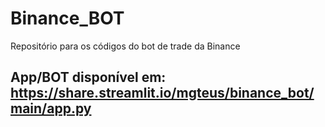 # Binance_BOT
Repositório para os códigos do bot de trade da Binance

## App/BOT disponível em: https://share.streamlit.io/mgteus/binance_bot/main/app.py
